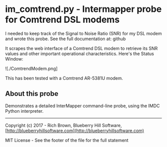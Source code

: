 # im_comtrend.py - Intermapper probe for Comtrend DSL modems

I needed to keep track of the Signal to Noise Ratio (SNR) for my DSL modem and wrote this probe. See the full documentation at: github

It scrapes the web interface of a Comtrend DSL modem to retrieve its SNR values and other important operational characteristics. Here's the Status Window:

![./ComtrendModem.png]

This has been tested with a Comtrend AR-5381U modem.

## About this probe

Demonstrates a detailed InterMapper command-line probe, using the IMDC Python interpreter.

--------
Copyright (c) 2017 - Rich Brown, Blueberry Hill Software, [http://blueberryhillsoftware.com](http://blueberryhillsoftware.com)

MIT License - See the footer of the file for the full statement
